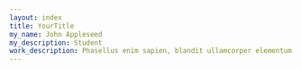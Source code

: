 ```yaml
---
layout: index
title: YourTitle
my_name: John Appleseed
my_description: Student
work_description: Phasellus enim sapien, blandit ullamcorper elementum eu, condimentum eu elit. Vestibulum ante ipsum primis in faucibus orci luctus et ultrices posuere cubilia luctus elit eget interdum.
---
```

